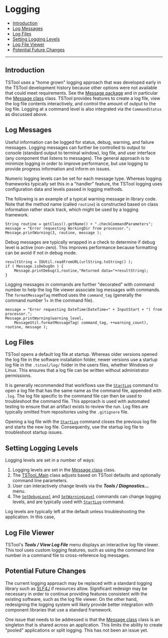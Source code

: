 # Logging #

* [Introduction](#introduction)
* [Log Messages](#log-messages)
* [Log Files](#log-files)
* [Setting Logging Levels](#setting-logging-levels)
* [Log File Viewer](#log-file-viewer)
* [Potential Future Changes](#potential-future-changes)

-------------

## Introduction ##

TSTool uses a "home grown" logging approach that was developed early in the TSTool development history
because other options were not available that could meet requirements.
See the [Message package](https://github.com/OpenWaterFoundation/cdss-lib-common-java/blob/master/src/RTi/Util/Message/)
and in particular the
[Message class](https://github.com/OpenWaterFoundation/cdss-lib-common-java/blob/master/src/RTi/Util/Message/Message.java) class.
TSTool provides features to create a log file, view the log file contents interactively,
and control the amount of output to the log file.
Logging at a command level is also integrated via the `CommandStatus` as discussed above.

## Log Messages ##

Useful information can be logged for status, debug, warning, and failure messages.
Logging messages can further be controlled to output to console (standard output to terminal window),
log file, and user interface (any component that listens to messages).
The general approach is to minimize logging in order to improve performance,
but use logging to provide progress information and inform on issues.

Numeric logging levels can be set for each message type.
Whereas logging frameworks typically set this in a "handler" feature,
the TSTool logging uses configuration data and levels passed in logging methods.

The following is an example of a typical warning message in library code.
Note that the method name (called `routine`) is constructed based on class
information rather stack track, which might be used by a logging framework.

```
String routine = getClass().getName() + ".checkCommandParameters";
message = "Error requesting WorkingDir from processor.";
Message.printWarning(3, routine, message );
```

Debug messages are typically wrapped in a check to determine if debug level is active (non-zero).
This improves performance because formatting can be avoid if not in debug mode.

```
resultString = IOUtil.readFromURL(urlString.toString() );
if ( Message.isDebugOn ) {
    Message.printDebug(1,routine,"Returned data="+resultString);
}
```
Logging messages in commands are further "decorated" with command number to help the log file viewer
associate log messages with commands.  The `formatMessageTag` method uses the `command_tag`
(generally the command number 1+ in the command file).

```
message = "Error requesting DateTime(DateTime=" + InputStart + ") from processor.";
Message.printWarning(warning_level,
    MessageUtil.formatMessageTag( command_tag, ++warning_count), routine, message );
```

## Log Files ##

TSTool opens a default log file at startup.
Whereas older versions opened the log file in the software installation folder,
newer versions use a startup log file in the `.tstool/log/` folder in the users files, whether Windows or Linux.
This ensures that a log file can be written without administrator permissions.

It is generally recommended that workflows use the
[`StartLog`](http://learn.openwaterfoundation.org/cdss-app-tstool-doc-user/command-ref/StartLog/StartLog/)
command to open a log file that has the same name as the command file, appended with `.log`.
The log file specific to the command file can then be used to troubleshoot the command file.
This approach is used with automated testing to ensure that an artifact exists to review the run.
Log files are typically omitted from repositories using the `.gitignore` file.

Opening a log file with the
[`StartLog`](http://learn.openwaterfoundation.org/cdss-app-tstool-doc-user/command-ref/StartLog/StartLog/) command
closes the previous log file and starts the new log file.
Consequently, use the startup log file to troubleshoot startup issues.

## Setting Logging Levels ##

Logging levels are set in a number of ways:

1. Logging levels are set in the
[Message class](https://github.com/OpenWaterFoundation/cdss-lib-common-java/blob/master/src/RTi/Util/Message/Message.java) class.
2. The [TSTool_Main](https://github.com/OpenWaterFoundation/cdss-app-tstool-main/blob/master/src/DWR/DMI/tstool/TSToolMain.java)
class adjusts based on TSTool defaults and optionally command line parameters.
3. User can interactively change levels via the ***Tools / Diagnostics...*** menu.
4. The [`SetDebugLevel`](http://learn.openwaterfoundation.org/cdss-app-tstool-doc-user/command-ref/SetDebugLevel/SetDebugLevel/) and
[`SetWarningLevel`](http://learn.openwaterfoundation.org/cdss-app-tstool-doc-user/command-ref/SetWarningLevel/SetWarningLevel/) commands can change logging levels,
and are typically used with [`StartLog`](http://learn.openwaterfoundation.org/cdss-app-tstool-doc-user/command-ref/StartLog/StartLog/) command.

Log levels are typically left at the default unless troubleshooting the application.
In this case, 

## Log File Viewer ##

TSTool's ***Tools / View Log File*** menu displays an interactive log file viewer.
This tool uses custom logging features, such as using the command line number in a command file to
cross-reference log messages.

## Potential Future Changes ##

The current logging approach may be replaced with a standard logging library such as [SLF4J](../resources#slf4j)
if resources allow.
Significant redesign may be necessary in order to continue providing features consistent with the existing software,
such as the log file viewer.
On the other hand, redesigning the logging system will likely provide better integration with component libraries
that use a standard framework.

One issue that needs to be addressed is that the
[Message class](https://github.com/OpenWaterFoundation/cdss-lib-common-java/blob/master/src/RTi/Util/Message/Message.java) class
is an singleton that is shared across an application.
This limits the ability to create "pooled" applications or split logging.
This has not been an issue yet.
